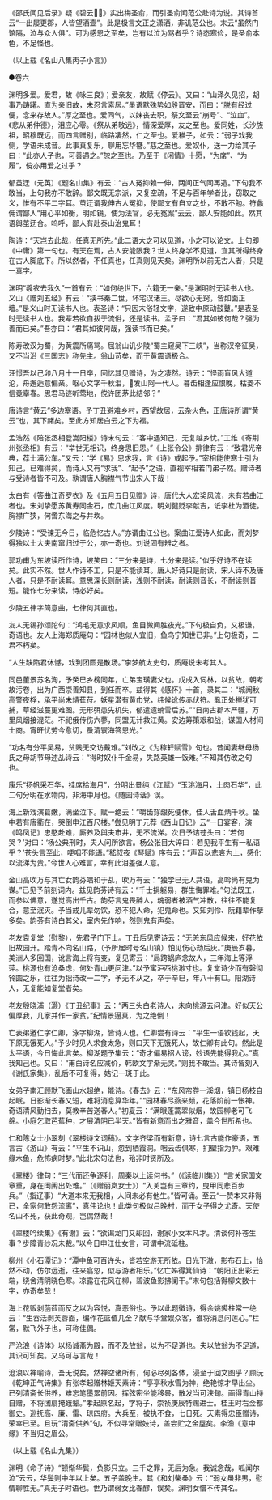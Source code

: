 <!-- { "loadSidebar": true } -->
《邵氏闻见后录》疑《碧云》实出梅圣俞，而引圣俞闻范公赴诗为说。其诗首云“一出屡更郡，人皆望酒壶”。此是极言文正之潇洒，非讥范公也。末云“虽然门馆隔，泣与众人俱”。可为感恩之至矣，岂有以泣为骂者乎？诗态寒俭，是圣俞本色，不足怪也。

（以上载《名山八集丙子小言》）



●卷六

渊明多爱。爱君，故《咏三良》；爱亲友，故赋《停云》。又曰：“山泽久见招，胡事乃踌躇。直为亲旧故，未忍言索居。”虽语默殊势如殷晋安，而曰：“脱有经过便，念来存故人。”厚之至也。爱同气，以妹丧去职，祭文至云“崩号”、“泣血”。《悲从弟仲德》，泪应心零。《祭从弟敬远》，情深爱厚，友之至也。爱同姓，长沙族祖，昭穆既远，而四言赠别，临路凄然，仁之至也。爱稚子，如云：“弱子戏我侧，学语未成音。此事真复乐，聊用忘华簪。”慈之至也。爱奴仆，送一力给其子曰：“此亦人子也，可善遇之。”恕之至也。乃至于《闲情》十愿，“为席”、“为履”，傥亦用爱之过乎？

郁茧迂（元英）《题名山集》有云：“古人冤抑赖一伸，两间正气同再造。”下句我不敢当，上句我亦不敢辞。鄙文既无宗派，又复空疏，不足与百年学者比，窃取之义，惟有不平二字耳。茧迂谓我伸古人冤抑，使鄙文有自立之处，不敢不勉。符蠡佣谓鄙人“用心平如衡，明如镜，使为法官，必无冤案”云云，鄙人安能如此。然其语舆茧迂合。呜呼，鄙人有赴泰山治鬼耳！

陶诗：“天岂去此哉，任真无所先。”此二语大之可以见道，小之可以论文。上句即《中庸》第一句也。有天在焉，古人安能限我？世人终身学不见道，宜其所得终身在古人脚底下。所以然者，不任真也，任真则见天矣。渊明所以前无古人者，只是一真字。

渊明“羲农去我久”一首有云：“如何绝世下，六籍无一亲。”是渊明时无读书人也。义山《赠刘五经》有云：“挟书秦二世，坏宅汉诸王。尽欲心无窍，皆如面正墙。”是义山时无读书人也。表圣诗：“只因末俗轻文字，遂致中原动鼓鼙。”是表圣时无读书人也。我辈若欲自拔于流俗，还是读书。孟子曰：“君其如彼何哉？强为善而已矣。”吾亦曰：“君其如彼何哉，强读书而已矣。”

陈寿改汉为蜀，为黄震所痛骂。屈翁山讥少陵“蜀主窥吴下三峡”，当称汉帝征吴，又不当沿《三国志》称先主。翁山苛矣，而于黄震语极合。

汪憬吾以己卯八月十一日卒，回忆其见赠诗，为之凄然。诗云：“怪雨盲风大道沦，舟邂逅意偏亲。呕心文字千秋泪，发山阿一代人。暮齿相逢应恨晚，枯菱不信竟辜春。思君马迹听莺地，傥许团茅此结邻？”

唐诗言“黄云”多边塞语。予丁丑避难乡村，西望故居，云杂火色，正唐诗所谓“黄云”也，其下赭矣。至此方知居白云之下为福。

孟浩然《陪张丞相登嵩阳楼》诗末句云：“客中遇知己，无复越乡忧。”工维《寄荆州张丞相》有云：“举世无相识，终身思旧恩。”《上张令公》排律有云：“致君光帝典，荐士满公车。”又云：“学《易》思求我，言《诗》或起予。”宰相能使寒士引为知己，已难得矣，而诗人又有“求我”、“起予”之语，直视宰相若门弟子然。赠诗者与受诗者皆不可及。孰谓唐人胸襟气节出宋人下哉！

太白有《答曲江奇罗衣》及《五月五日见赠》诗，唐代大人宏奖风流，未有若曲江者也。宋刘挚愿苏黄寿同金石，庶几曲江风度。明刘健贬李献吉，诋李杜为酒徒。胸襟广狭，何啻东海之与井坎。

少陵诗：“受谏无今日，临危忆古人。”亦谓曲江公也。案曲江爱诗人如此，而刘梦得独以土大夫南窜归过于公，亦一奇也。刘说固有辨之者。

郭功甫为东坡读所作诗，坡笑曰：“三分来是诗，七分来是读。”似乎好诗不在读矣。此实不然。世人作诗不工，只是不能读耳。唐人好诗只是耐读，宋人诗不及唐人者，只是不耐读耳。意思深长则耐读，浅则不耐读，耐读则音长，不耐读则音短。能作七分来读，诗必好矣。

少陵五律字简意曲，七律何其直也。

友人无锡孙颂陀句：“鸿毛无意求风顺，鱼目微闻胜夜光。”下句极自负，又极谦，奇语也。友人上海郑质庵句：“园林也似人宜旧，鱼鸟宁知世已非。”上句极奇，二君不朽矣。

“人生缺陷君休憾，戏到团圆是散场。”李梦航太史句，质庵说未考其人。

同邑董景苏名洵，予癸巳乡榜同年，亡弟宝璜妻父也。戊戌入词林，以贫故，朝考故污卷，出为广西崇善知县，到任而卒。兹得其《感怀》十首，录其二：“城阙秋高警夜桴，承平尚未靖萑苻。妖星潜有黄巾党，纬候讹传赤伏符。虱正处禅犹可捕，草经滋蔓更难图。无形弭患先机失，郁遣遗蝻雪后苏。”“日南古郡本严疆，万里风烟接混茫。不祀俄传伤六蓼，同盟无计救江黄。安边筹策艰和战，谋国人材间士商。宵旰忧劳今愈切，蚤清寰海答恩光。”

“功名有分平吴易，贫贱无交访戴难。”刘改之《为稼轩赋雪》句也。昔闻妻继母杨氏之母胡节母述乩诗云：“得时奴仆千金易，失路英雄一饭难。”不知其仿改之句也。

康乐“扬帆采石华，挂席拾海月”，分明出景纯《江赋》“玉珧海月，土肉石华”，此二句分明在水物内，非海中月也。《随园诗话》误。

海上新戏演葛嫩，满坐泣下。赋一绝云：“嚼齿穿龈死便休，佳人舌血炳千秋。坐中若有唐衢在，哭倒申江百尺楼。”尝见明丁元荐《西山日记》云“一日宴客，演《鸣凤记》忠愍赴难，厮养及舆夫市井，无不流涕。次日予诘苍头曰：‘若何哭？’对曰：‘杨公典刑时，夫人问所欲言。杨公张目大谇曰：若见我平生有一私语乎？’苍头言至此，哽咽不能语。”嵇叔夜《琴赋》序有云：“声音以悲哀为上，感化以流涕为贵。”今世人心难言，幸有此泪差强人意。

金山高吹万与其亡女韵芬唱和于乩，吹万有云：“独学已无人共语，高吟尚有鬼为谋。”已见予前刻词内。兹见韵芬诗有云：“千士捐躯易，群生悔罪难。”句法既工，而参以佛意，遂觉高出千古。韵芬言鬼畏醉人，魂弱者被酒气冲散，往往不能复合，意至泯灭。予当戒儿辈勿饮，恐不犯人命，犯鬼命也。又知刘伶、阮籍辈作孽多矣。韵芬有诗白其父，室内先作响，然则鬼有声矣。

老友袁复堂（慰黎），先君子门下士。丁丑后见寄诗云：“无恙东风应候来，好花依旧故园开。踏青不向名山路，（予所居时号名山镇）怕见伤心劫后灰。”庚辰岁暮，美洲人多回国，讹言海上将有变，复见寄云：“局跨蜗庐念故人，三年海上等浮萍。桃源也有沧桑虑，何处青山更问津。”以予寓沪西桃渺寸也。复堂诗少而有磬彻铃圆之乐，往往为拙诗改一二字，予无不从之，卒于辛巳，年八十有□。阳湖诗人，无复能如复堂者矣。

老友殷晓浦（灏）《丁丑纪事》云：“两三头白老诗人，未向桃源去问津。好似天公偏厚我，几家并作一家贫。”纪情景逼真，为之绝倒！

亡表弟邀仁字仁卿，泳字柳湖，皆诗人也。仁卿尝有诗云：“平生一语钦钱起，天下原无饿死人。”予少时见人求食太急，则曰天下无饿死人，故仁卿有此句。然此是太平语，今日悔此言矣。柳湖题予集云：“奇才偏易招人谤，妙语先能得我心。”真我知己也。又曰：“甫白诗名应减价，韩欧文字渐无灵。”则我不敢当。其诗皆刻入《谢氏家集》，乱后不可复得，姑记一斑于此。

女弟子南汇顾默飞画山水超绝，能诗。《春去》云：“东风帘卷一溪烟，镇日杨枝自起眠。日影渐长春又短，难将消息算华年。”“园林春尽燕来频，花落阶前一怅神。奇语清风勤扫去，莫教辛苦送春人。”初夏云：“满眼蓬蒿翠似烟，故园柳老可飞绵。小庭乞取芭蕉种，才展清阴已半天。”皆有新意而出之雅音，盖今世所希也。

仁和陈女士小翠刻《翠楼诗文词稿》。文学齐梁而有新意，诗七言古能作豪语，五言古《游山》有云：“平生不识山，忽到栖霞洞。咽云齿俱寒，扪壁指为肿。艰难缘木鱼，危怖病时梦。”此北宋句法也，殆非时贤所及。

《翠楼》律句：“三代而还争逐利，周秦以上读何书。”（《读临川集》）“言关家国文章重，身在闺闱出处难。”（《赠丽岚女士》）“入关岂有三章约，曳甲同悲百步兵。”（指辽事）“大道本来无我相，人间未必有他生。”皆可诵。至云“一赞本来非得已，全家何敢怨流离”，真伟论也！此类句极似吕晚村，而于女子得之尤奇。天使名山不死，获此奇观，岂偶然哉！

《翠楼吟续集》《有谢》云：“欲谒龙门又却回，谢家小女本凡才。清谈何补苍生事？步障青纱况未裁。”以今日申江仕女言，可谓中流砥柱。

柳州《小石潭记》：“潭中鱼可百许头，皆若空游无所依。日光下澈，影布石上，怡然不动，仿尔远逝，往来翕忽，似与游者相乐。”忆亡姊得箕仙诗：“朝阳正出彩云端，绕舍清阴晓色寒。凉露在花风在柳，碧波鱼影拂阑干。”末句包括得柳文数十字，亦奇矣哉！

海上花贩剥菡萏而反之以为容悦，真恶俗也。予以此题徵诗，得余姚裘柱常一绝云：“生吞活剥芙蓉面，编作花篮值几金？献与华堂娱众客，谁将消息问莲心。”柱常，默飞外子也，可称佳偶。

严沧浪《诗体》以杨诚斋为殿，而不及放翁，以为不足道也。夫以放翁为不足道，其识可知矣。又乌可与言哉！

沧浪以禅喻诗，吾无说矣。然禅空诸所有，何必尽列各体，浸至于回文图乎？顾沅《乾坤正气诗集》有张孝起赠林姬天素诗：“亭亭秋水雪为神，绝艳惊才早出尘。已列清斋长供养，难忘笔墨累前因。挥弦密坐能移晷，散发当可浃旬。画得青山持自赠，不将团扇掩蛾颦。”孝起原名起，字将子，崇祯庚辰特赐进士。桂王时右佥都御史。巡抚高、廉、雷、琼四府。大兵至，被执不食，七日死。天素得忠臣赠诗，荣幸已至。且玩“清斋供养”句，不似寻常赠妓诗，盖尝贮之金屋矣。李渔《意中缘》不当归之眉公。

（以上载《名山九集》）

渊明《命子诗》“顿惭华鬓，负影只立。三千之罪，无后为急。我诚念哉，呱闻尔泣”云云，华鬓则中年以上矣。五子盖晚生。其《和刘柴桑》云：“弱女虽非男，慰情聊胜无。”真无子时语也。世乃谓弱女比春醪，误矣。渊明女惜不传其名。

